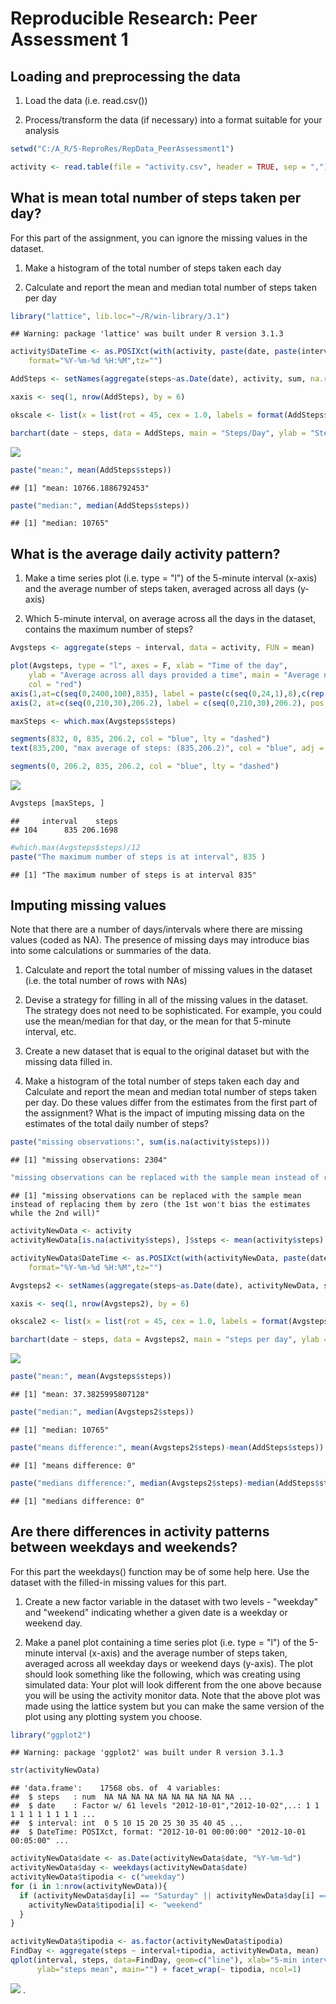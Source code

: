 # Reproducible Research: Peer Assessment 1


## Loading and preprocessing the data

1. Load the data (i.e. read.csv())

2. Process/transform the data (if necessary) into a format suitable for your analysis


```r
setwd("C:/A_R/5-ReproRes/RepData_PeerAssessment1")

activity <- read.table(file = "activity.csv", header = TRUE, sep = ",")
```

## What is mean total number of steps taken per day?

For this part of the assignment, you can ignore the missing values in the dataset.

1. Make a histogram of the total number of steps taken each day

2. Calculate and report the mean and median total number of steps taken per day


```r
library("lattice", lib.loc="~/R/win-library/3.1")
```

```
## Warning: package 'lattice' was built under R version 3.1.3
```

```r
activity$DateTime <- as.POSIXct(with(activity, paste(date, paste(interval %/% 100, interval %% 100, sep=":"))),
    format="%Y-%m-%d %H:%M",tz="")

AddSteps <- setNames(aggregate(steps~as.Date(date), activity, sum, na.rm = TRUE), c("date","steps"))

xaxis <- seq(1, nrow(AddSteps), by = 6)

okscale <- list(x = list(rot = 45, cex = 1.0, labels = format(AddSteps$date, "%d-%b-%Y")[xaxis], at = xaxis))

barchart(date ~ steps, data = AddSteps, main = "Steps/Day", ylab = "Steps", xlab = "Date", scales = okscale, horizontal = F)
```

![](PA1_template_files/figure-html/unnamed-chunk-2-1.png) 

```r
paste("mean:", mean(AddSteps$steps))
```

```
## [1] "mean: 10766.1886792453"
```

```r
paste("median:", median(AddSteps$steps))
```

```
## [1] "median: 10765"
```

## What is the average daily activity pattern?

1. Make a time series plot (i.e. type = "l") of the 5-minute interval (x-axis) and the average number of steps taken, averaged across all days (y-axis)

2. Which 5-minute interval, on average across all the days in the dataset, contains the maximum number of steps?


```r
Avgsteps <- aggregate(steps ~ interval, data = activity, FUN = mean)

plot(Avgsteps, type = "l", axes = F, xlab = "Time of the day", 
    ylab = "Average across all days provided a time", main = "Average number of steps taken", 
    col = "red")
axis(1,at=c(seq(0,2400,100),835), label = paste(c(seq(0,24,1),8),c(rep(":00",25),":40"),sep=""), pos = 0)
axis(2, at=c(seq(0,210,30),206.2), label = c(seq(0,210,30),206.2), pos = 0)

maxSteps <- which.max(Avgsteps$steps)

segments(832, 0, 835, 206.2, col = "blue", lty = "dashed")
text(835,200, "max average of steps: (835,206.2)", col = "blue", adj = c(-.1, -.1))

segments(0, 206.2, 835, 206.2, col = "blue", lty = "dashed")
```

![](PA1_template_files/figure-html/unnamed-chunk-3-1.png) 

```r
Avgsteps [maxSteps, ]
```

```
##     interval    steps
## 104      835 206.1698
```

```r
#which.max(Avgsteps$steps)/12
paste("The maximum number of steps is at interval", 835 )
```

```
## [1] "The maximum number of steps is at interval 835"
```


## Imputing missing values

Note that there are a number of days/intervals where there are missing values (coded as NA). The presence of missing days may introduce bias into some calculations or summaries of the data.

1. Calculate and report the total number of missing values in the dataset (i.e. the total number of rows with NAs)

2. Devise a strategy for filling in all of the missing values in the dataset. The strategy does not need to be sophisticated. For example, you could use the mean/median for that day, or the mean for that 5-minute interval, etc.

3. Create a new dataset that is equal to the original dataset but with the missing data filled in.

4. Make a histogram of the total number of steps taken each day and Calculate and report the mean and median total number of steps taken per day. Do these values differ from the estimates from the first part of the assignment? What is the impact of imputing missing data on the estimates of the total daily number of steps?


```r
paste("missing observations:", sum(is.na(activity$steps)))
```

```
## [1] "missing observations: 2304"
```

```r
"missing observations can be replaced with the sample mean instead of replacing them by zero (the 1st won't bias the estimates while the 2nd will)"
```

```
## [1] "missing observations can be replaced with the sample mean instead of replacing them by zero (the 1st won't bias the estimates while the 2nd will)"
```

```r
activityNewData <- activity
activityNewData[is.na(activity$steps), ]$steps <- mean(activity$steps)

activityNewData$DateTime <- as.POSIXct(with(activityNewData, paste(date, paste(interval %/% 100, interval %% 100, sep=":"))),
    format="%Y-%m-%d %H:%M",tz="")

Avgsteps2 <- setNames(aggregate(steps~as.Date(date), activityNewData, sum, na.rm = TRUE), c("date","steps"))

xaxis <- seq(1, nrow(Avgsteps2), by = 6)

okscale2 <- list(x = list(rot = 45, cex = 1.0, labels = format(Avgsteps2$date, "%d-%b-%Y")[xaxis], at = xaxis))

barchart(date ~ steps, data = Avgsteps2, main = "steps per day", ylab = "steps", xlab = "date", scales = okscale2, horizontal = F)
```

![](PA1_template_files/figure-html/unnamed-chunk-4-1.png) 

```r
paste("mean:", mean(Avgsteps$steps))
```

```
## [1] "mean: 37.3825995807128"
```

```r
paste("median:", median(Avgsteps2$steps))
```

```
## [1] "median: 10765"
```

```r
paste("means difference:", mean(Avgsteps2$steps)-mean(AddSteps$steps))
```

```
## [1] "means difference: 0"
```

```r
paste("medians difference:", median(Avgsteps2$steps)-median(AddSteps$steps))
```

```
## [1] "medians difference: 0"
```

## Are there differences in activity patterns between weekdays and weekends?

For this part the weekdays() function may be of some help here. Use the dataset with the filled-in missing values for this part.

1. Create a new factor variable in the dataset with two levels - "weekday" and "weekend" indicating whether a given date is a weekday or weekend day.

2. Make a panel plot containing a time series plot (i.e. type = "l") of the 5-minute interval (x-axis) and the average number of steps taken, averaged across all weekday days or weekend days (y-axis). The plot should look something like the following, which was creating using simulated data:
Your plot will look different from the one above because you will be using the activity monitor data. Note that the above plot was made using the lattice system but you can make the same version of the plot using any plotting system you choose.


```r
library("ggplot2")
```

```
## Warning: package 'ggplot2' was built under R version 3.1.3
```

```r
str(activityNewData)
```

```
## 'data.frame':	17568 obs. of  4 variables:
##  $ steps   : num  NA NA NA NA NA NA NA NA NA NA ...
##  $ date    : Factor w/ 61 levels "2012-10-01","2012-10-02",..: 1 1 1 1 1 1 1 1 1 1 ...
##  $ interval: int  0 5 10 15 20 25 30 35 40 45 ...
##  $ DateTime: POSIXct, format: "2012-10-01 00:00:00" "2012-10-01 00:05:00" ...
```

```r
activityNewData$date <- as.Date(activityNewData$date, "%Y-%m-%d")
activityNewData$day <- weekdays(activityNewData$date)
activityNewData$tipodia <- c("weekday")
for (i in 1:nrow(activityNewData)){
  if (activityNewData$day[i] == "Saturday" || activityNewData$day[i] == "Sunday"){
    activityNewData$tipodia[i] <- "weekend"
  }
}

activityNewData$tipodia <- as.factor(activityNewData$tipodia)
FindDay <- aggregate(steps ~ interval+tipodia, activityNewData, mean)
qplot(interval, steps, data=FindDay, geom=c("line"), xlab="5-min intervals", 
      ylab="steps mean", main="") + facet_wrap(~ tipodia, ncol=1)
```

![](PA1_template_files/figure-html/unnamed-chunk-5-1.png) 
.
